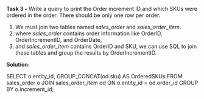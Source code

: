 **Task 3 -** Write a query to print the Order increment ID and which SKUs were ordered in the order. There should be only one row per order.


1. We must join two tables named *sales_order* and *sales_order_item*.
2. where *sales_order* contains order information like OrderID, OrderIncrementID, and OrderDate,
3. and *sales_order_item* contains OrderID and SKU, we can use SQL to join these tables and group the results by OrderIncrementID.

**Solution:**

SELECT 
    o.entity_id,
    GROUP_CONCAT(od.sku) AS OrderedSKUs
FROM 
    sales_order o
JOIN 
    sales_order_item od ON o.entity_id = od.order_id
GROUP BY 
   o.increment_id;
